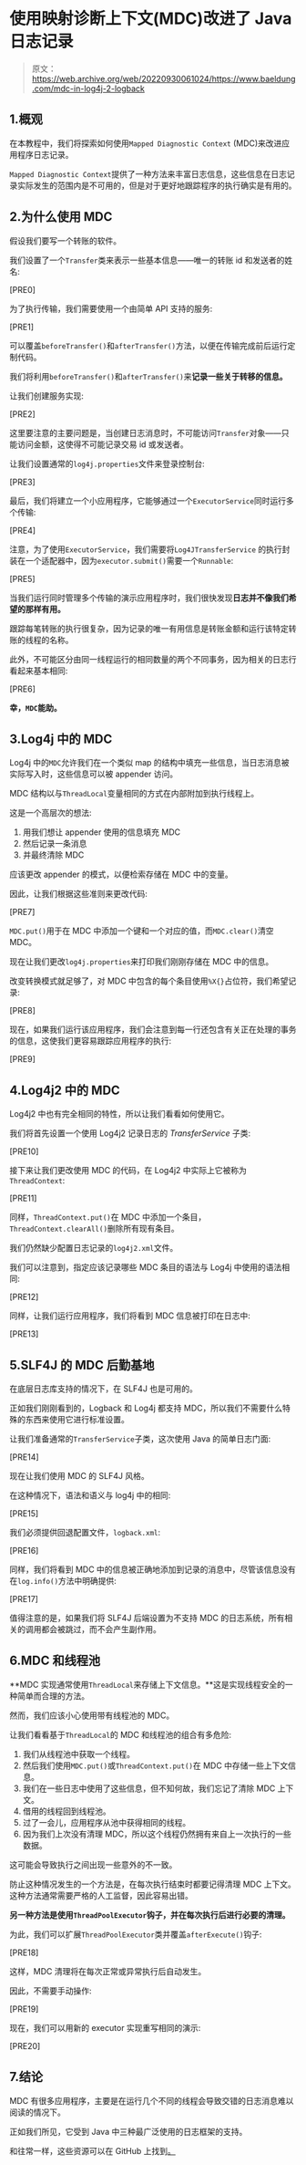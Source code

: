 # 使用映射诊断上下文(MDC)改进了 Java 日志记录

> 原文：<https://web.archive.org/web/20220930061024/https://www.baeldung.com/mdc-in-log4j-2-logback>

## 1.概观

在本教程中，我们将探索如何使用`Mapped Diagnostic Context` (MDC)来改进应用程序日志记录。

`Mapped Diagnostic Context`提供了一种方法来丰富日志信息，这些信息在日志记录实际发生的范围内是不可用的，但是对于更好地跟踪程序的执行确实是有用的。

## 2.为什么使用 MDC

假设我们要写一个转账的软件。

我们设置了一个`Transfer`类来表示一些基本信息——唯一的转账 id 和发送者的姓名:

[PRE0]

为了执行传输，我们需要使用一个由简单 API 支持的服务:

[PRE1]

可以覆盖`beforeTransfer()`和`afterTransfer()`方法，以便在传输完成前后运行定制代码。

我们将利用`beforeTransfer()`和`afterTransfer()`来**记录一些关于转移的信息。**

让我们创建服务实现:

[PRE2]

这里要注意的主要问题是，当创建日志消息时，不可能访问`Transfer`对象——只能访问金额，这使得不可能记录交易 id 或发送者。

让我们设置通常的`log4j.properties`文件来登录控制台:

[PRE3]

最后，我们将建立一个小应用程序，它能够通过一个`ExecutorService`同时运行多个传输:

[PRE4]

注意，为了使用`ExecutorService`，我们需要将`Log4JTransferService` 的执行封装在一个适配器中，因为`executor.submit()`需要一个`Runnable`:

[PRE5]

当我们运行同时管理多个传输的演示应用程序时，我们很快发现**日志并不像我们希望的那样有用。**

跟踪每笔转账的执行很复杂，因为记录的唯一有用信息是转账金额和运行该特定转账的线程的名称。

此外，不可能区分由同一线程运行的相同数量的两个不同事务，因为相关的日志行看起来基本相同:

[PRE6]

**幸，`MDC`能助。**

## 3.Log4j 中的 MDC

Log4j 中的`MDC`允许我们在一个类似 map 的结构中填充一些信息，当日志消息被实际写入时，这些信息可以被 appender 访问。

MDC 结构以与`ThreadLocal`变量相同的方式在内部附加到执行线程上。

这是一个高层次的想法:

1.  用我们想让 appender 使用的信息填充 MDC
2.  然后记录一条消息
3.  并最终清除 MDC

应该更改 appender 的模式，以便检索存储在 MDC 中的变量。

因此，让我们根据这些准则来更改代码:

[PRE7]

`MDC.put()`用于在 MDC 中添加一个键和一个对应的值，而`MDC.clear()`清空 MDC。

现在让我们更改`log4j.properties`来打印我们刚刚存储在 MDC 中的信息。

改变转换模式就足够了，对 MDC 中包含的每个条目使用`%X{}`占位符，我们希望记录:

[PRE8]

现在，如果我们运行该应用程序，我们会注意到每一行还包含有关正在处理的事务的信息，这使我们更容易跟踪应用程序的执行:

[PRE9]

## 4.Log4j2 中的 MDC

Log4j2 中也有完全相同的特性，所以让我们看看如何使用它。

我们将首先设置一个使用 Log4j2 记录日志的 *TransferService* 子类:

[PRE10]

接下来让我们更改使用 MDC 的代码，在 Log4j2 中实际上它被称为`ThreadContext`:

[PRE11]

同样，`ThreadContext.put()`在 MDC 中添加一个条目，`ThreadContext.clearAll()`删除所有现有条目。

我们仍然缺少配置日志记录的`log4j2.xml`文件。

我们可以注意到，指定应该记录哪些 MDC 条目的语法与 Log4j 中使用的语法相同:

[PRE12]

同样，让我们运行应用程序，我们将看到 MDC 信息被打印在日志中:

[PRE13]

## 5.SLF4J 的 MDC 后勤基地

在底层日志库支持的情况下，在 SLF4J 也是可用的。

正如我们刚刚看到的，Logback 和 Log4j 都支持 MDC，所以我们不需要什么特殊的东西来使用它进行标准设置。

让我们准备通常的`TransferService`子类，这次使用 Java 的简单日志门面:

[PRE14]

现在让我们使用 MDC 的 SLF4J 风格。

在这种情况下，语法和语义与 log4j 中的相同:

[PRE15]

我们必须提供回退配置文件，`logback.xml`:

[PRE16]

同样，我们将看到 MDC 中的信息被正确地添加到记录的消息中，尽管该信息没有在`log.info()`方法中明确提供:

[PRE17]

值得注意的是，如果我们将 SLF4J 后端设置为不支持 MDC 的日志系统，所有相关的调用都会被跳过，而不会产生副作用。

## 6.MDC 和线程池

**MDC 实现通常使用`ThreadLocal`来存储上下文信息。**这是实现线程安全的一种简单而合理的方法。

然而，我们应该小心使用带有线程池的 MDC。

让我们看看基于`ThreadLocal`的 MDC 和线程池的组合有多危险:

1.  我们从线程池中获取一个线程。
2.  然后我们使用`MDC.put()`或`ThreadContext.put()`在 MDC 中存储一些上下文信息。
3.  我们在一些日志中使用了这些信息，但不知何故，我们忘记了清除 MDC 上下文。
4.  借用的线程回到线程池。
5.  过了一会儿，应用程序从池中获得相同的线程。
6.  因为我们上次没有清理 MDC，所以这个线程仍然拥有来自上一次执行的一些数据。

这可能会导致执行之间出现一些意外的不一致。

防止这种情况发生的一个方法是，在每次执行结束时都要记得清理 MDC 上下文。这种方法通常需要严格的人工监督，因此容易出错。

**另一种方法是使用`ThreadPoolExecutor`钩子，并在每次执行后进行必要的清理。**

为此，我们可以扩展`ThreadPoolExecutor`类并覆盖`afterExecute()`钩子:

[PRE18]

这样，MDC 清理将在每次正常或异常执行后自动发生。

因此，不需要手动操作:

[PRE19]

现在，我们可以用新的 executor 实现重写相同的演示:

[PRE20]

## 7.结论

MDC 有很多应用程序，主要是在运行几个不同的线程会导致交错的日志消息难以阅读的情况下。

正如我们所见，它受到 Java 中三种最广泛使用的日志框架的支持。

和往常一样，这些资源可以在 GitHub 上找到[。](https://web.archive.org/web/20220523142445/https://github.com/eugenp/tutorials/tree/master/logging-modules/log-mdc)
